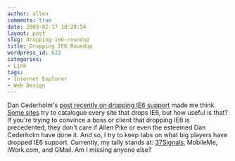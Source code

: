 ```yaml
---
author: allen
comments: true
date: 2009-02-17 10:20:54
layout: post
slug: dropping-ie6-roundup
title: Dropping IE6 Roundup
wordpress_id: 623
categories:
- Link
tags:
- Internet Explorer
- Web Design
---
```


Dan Cederholm's [post recently on dropping IE6 support](http://www.simplebits.com/notebook/2009/02/13/iegone.html) made me think. [Some sites](http://idroppedie6.com/) try to catalogue every site that drops IE6, but how useful is that? If you're trying to convince a boss or client that dropping IE6 is precedented, they don't care if Allen Pike or even the esteemed Dan Cederholm have done it. And so, I try to keep tabs on what big players have dropped IE6 support. Currently, my tally stands at: [37Signals](http://37signals.blogs.com/products/2008/07/basecamp-phasin.html), MobileMe, iWork.com, and GMail. Am I missing anyone else?
